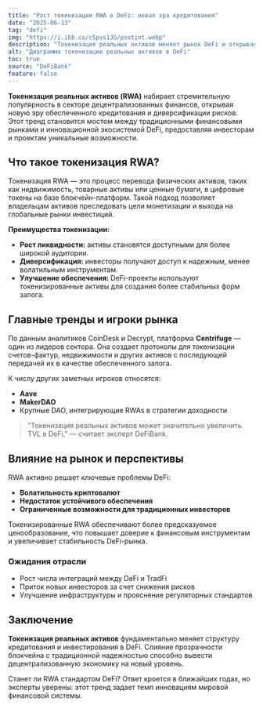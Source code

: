 ```yaml
---
title: "Рост токенизации RWA в DeFi: новая эра кредитования"
date: "2025-06-13"
tag: "defi"
img: "https://i.ibb.co/cSpvs1JG/postint.webp"
description: "Токенизация реальных активов меняет рынок DeFi и открывает новые возможности кредитования"
alt: "Диаграмма токенизации реальных активов в DeFi"
toc: true
source: "DeFiBank"
feature: false
---
```


**Токенизация реальных активов (RWA)** набирает стремительную популярность в секторе децентрализованных финансов, открывая новую эру обеспеченного кредитования и диверсификации рисков. Этот тренд становится мостом между традиционными финансовыми рынками и инновационной экосистемой DeFi, предоставляя инвесторам и проектам уникальные возможности.

## Что такое токенизация RWA?

Токенизация RWA — это процесс перевода физических активов, таких как недвижимость, товарные активы или ценные бумаги, в цифровые токены на базе блокчейн-платформ. Такой подход позволяет владельцам активов преследовать цели монетизации и выхода на глобальные рынки инвестиций.

**Преимущества токенизации:**
- **Рост ликвидности:** активы становятся доступными для более широкой аудитории.
- **Диверсификация:** инвесторы получают доступ к надежным, менее волатильным инструментам.
- **Улучшение обеспечения:** DeFi-проекты используют токенизированные активы для создания более стабильных форм залога.

## Главные тренды и игроки рынка

По данным аналитиков CoinDesk и Decrypt, платформа **Centrifuge** — один из лидеров сектора. Она создает протоколы для токенизации счетов-фактур, недвижимости и других активов с последующей передачей их в качестве обеспеченного залога.

К числу других заметных игроков относятся:
- **Aave**
- **MakerDAO**
- Крупные DAO, интегрирующие RWAs в стратегии доходности

> "Токенизация реальных активов может значительно увеличить TVL в DeFi," — считает эксперт DeFiBank.

## Влияние на рынок и перспективы

RWA активно решает ключевые проблемы DeFi:
- **Волатильность криптовалют**
- **Недостаток устойчивого обеспечения**
- **Ограниченные возможности для традиционных инвесторов**

Токенизированные RWA обеспечивают более предсказуемое ценообразование, что повышает доверие к финансовым инструментам и увеличивает стабильность DeFi-рынка.

### Ожидания отрасли

- Рост числа интеграций между DeFi и TradFi
- Приток новых инвесторов за счет снижения рисков
- Улучшение инфраструктуры и прояснение регуляторных стандартов

## Заключение

**Токенизация реальных активов** фундаментально меняет структуру кредитования и инвестирования в DeFi. Слияние прозрачности блокчейна с традиционной надежностью способно вывести децентрализованную экономику на новый уровень.

Станет ли RWA стандартом DeFi? Ответ кроется в ближайших годах, но эксперты уверены: этот тренд задает темп инновациям мировой финансовой системы.